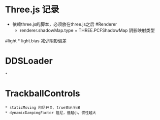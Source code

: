 # Three.js 记录
  * 依赖three.js的脚本，必须放在three.js之后
  #Renderer
    * renderer.shadowMap.type = THREE.PCFShadowMap 阴影映射类型

  #light
    * light.bias 减少阴影偏差

  # DDSLoader
    *

  # TrackballControls
    * staticMoving 阻尼开关，true表示关闭
    * dynamicDampingFactor 阻尼，值越小，惯性越大